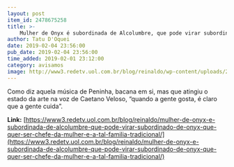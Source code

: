 ```yaml
---
layout: post
item_id: 2478675258
title: >-
    Mulher de Onyx é subordinada de Alcolumbre, que pode virar subordinado de Onyx, que quer ser chefe da mulher. É a tal “família tradicional”
author: Tatu D'Oquei
date: 2019-02-04 23:56:00
pub_date: 2019-02-04 23:56:00
time_added: 2019-02-01 23:12:00
category: avisamos
image: http://www3.redetv.uol.com.br/blog/reinaldo/wp-content/uploads/2019/02/mulher-de-onyx-e-subordinada-de-alcolumbre-que-pode-virar-subordinado-de-onyx-que-quer-ser-chefe-da-mulher-e-a-tal-familia-tradicional.jpg
---
```


Como diz aquela música de Peninha, bacana em si, mas que atingiu o estado da arte na voz de Caetano Veloso, “quando a gente gosta, é claro que a gente cuida”.

**Link:** [https://www3.redetv.uol.com.br/blog/reinaldo/mulher-de-onyx-e-subordinada-de-alcolumbre-que-pode-virar-subordinado-de-onyx-que-quer-ser-chefe-da-mulher-e-a-tal-familia-tradicional/](https://www3.redetv.uol.com.br/blog/reinaldo/mulher-de-onyx-e-subordinada-de-alcolumbre-que-pode-virar-subordinado-de-onyx-que-quer-ser-chefe-da-mulher-e-a-tal-familia-tradicional/)

